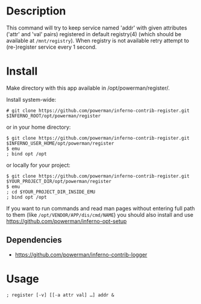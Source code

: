 # Description

This command will try to keep service named 'addr' with given attributes
('attr' and 'val' pairs) registered in default registry(4) (which should
be available at `/mnt/registry`). When registry is not available retry
attempt to (re-)register service every 1 second.


# Install

Make directory with this app available in /opt/powerman/register/.

Install system-wide:

```
# git clone https://github.com/powerman/inferno-contrib-register.git $INFERNO_ROOT/opt/powerman/register
```

or in your home directory:

```
$ git clone https://github.com/powerman/inferno-contrib-register.git $INFERNO_USER_HOME/opt/powerman/register
$ emu
; bind opt /opt
```

or locally for your project:

```
$ git clone https://github.com/powerman/inferno-contrib-register.git $YOUR_PROJECT_DIR/opt/powerman/register
$ emu
; cd $YOUR_PROJECT_DIR_INSIDE_EMU
; bind opt /opt
```

If you want to run commands and read man pages without entering full path
to them (like `/opt/VENDOR/APP/dis/cmd/NAME`) you should also install and
use https://github.com/powerman/inferno-opt-setup 

## Dependencies

* https://github.com/powerman/inferno-contrib-logger


# Usage

```
; register [-v] [[-a attr val] …] addr &
```

